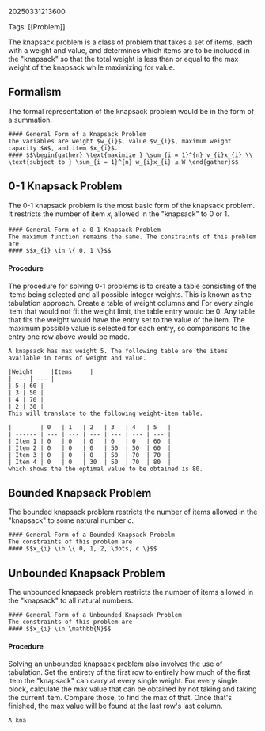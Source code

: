 20250331213600

Tags: [[Problem]]

The knapsack problem is a class of problem that takes a set of items, each with a weight and value, and determines which items are to be included in the "knapsack" so that the total weight is less than or equal to the max weight of the knapsack while maximizing for value.

## Formalism
The formal representation of the knapsack problem would be in the form of a summation. 
```ad-formula
#### General Form of a Knapsack Problem
The variables are weight $w_{i}$, value $v_{i}$, maximum weight capacity $W$, and item $x_{i}$. 
#### $$\begin{gather} \text{maximize } \sum_{i = 1}^{n} v_{i}x_{i} \\ \text{subject to } \sum_{i = 1}^{n} w_{i}x_{i} ≤ W \end{gather}$$
```

## 0-1 Knapsack Problem
The 0-1 knapsack problem is the most basic form of the knapsack problem. It restricts the number of item $x_{i}$ allowed in the "knapsack" to 0 or 1. 
```ad-formula
#### General Form of a 0-1 Knapsack Problem
The maximum function remains the same. The constraints of this problem are 
#### $$x_{i} \in \{ 0, 1 \}$$
```

#### Procedure
The procedure for solving 0-1 problems is to create a table consisting of the items being selected and all possible integer weights. This is known as the tabulation approach. Create a table of weight columns and For every single item that would not fit the weight limit, the table entry would be 0. Any table that fits the weight would have the entry set to the value of the item. The maximum possible value is selected for each entry, so comparisons to the entry one row above would be made. 
```ad-example
A knapsack has max weight 5. The following table are the items available in terms of weight and value.

|Weight     |Items     |
| --- | --- |
| 5 | 60 |
| 3 | 50 |
| 4 | 70 |
| 2 | 30 |
This will translate to the following weight-item table.

|        | 0   | 1   | 2   | 3   | 4   | 5   |
| ------ | --- | --- | --- | --- | --- | --- |
| Item 1 | 0   | 0   | 0   | 0   | 0   | 60  |
| Item 2 | 0   | 0   | 0   | 50  | 50  | 60  |
| Item 3 | 0   | 0   | 0   | 50  | 70  | 70  |
| Item 4 | 0   | 0   | 30  | 50  | 70  | 80  |
which shows the the optimal value to be obtained is 80. 
```

## Bounded Knapsack Problem
The bounded knapsack problem restricts the number of items allowed in the "knapsack" to some natural number $c$.
```ad-formula
#### General Form of a Bounded Knapsack Probelm
The constraints of this problem are
#### $$x_{i} \in \{ 0, 1, 2, \dots, c \}$$
```

## Unbounded Knapsack Problem
The unbounded knapsack problem restricts the number of items allowed in the "knapsack" to all natural numbers.
```ad-formula
#### General Form of a Unbounded Knapsack Problem
The constraints of this problem are
#### $$x_{i} \in \mathbb{N}$$
```

#### Procedure
Solving an unbounded knapsack problem also involves the use of tabulation. Set the entirety of the first row to entirely how much of the first item the "knapsack" can carry at every single weight. For every single block, calculate the max value that can be obtained by not taking and taking the current item. Compare those, to find the max of that. Once that's finished, the max value will be found at the last row's last column. 
```ad-example
A kna
```


